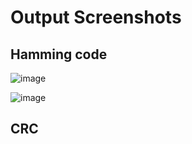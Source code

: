 # Output Screenshots

## Hamming code

![image](https://github.com/mohitdhatrak/Sem4-OS-AOA-pracs/assets/91209576/9aeafc46-e5d2-4526-a41d-2f9034dd3cd9)

![image](https://github.com/mohitdhatrak/Sem4-OS-AOA-pracs/assets/91209576/47c45de5-62bc-424c-b35d-d113fd749524)

## CRC

